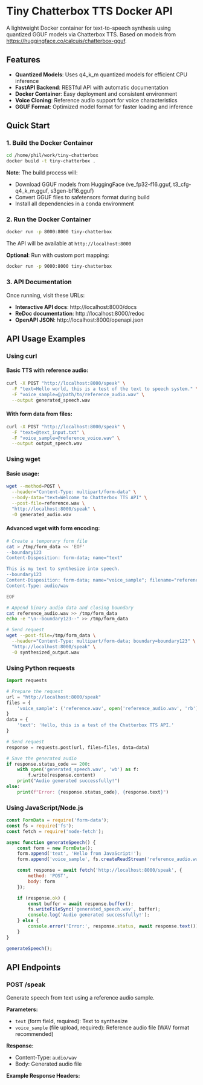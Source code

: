 # Tiny Chatterbox TTS Docker API

A lightweight Docker container for text-to-speech synthesis using quantized GGUF models via Chatterbox TTS. Based on models from https://huggingface.co/calcuis/chatterbox-gguf.

## Features

- **Quantized Models**: Uses q4_k_m quantized models for efficient CPU inference
- **FastAPI Backend**: RESTful API with automatic documentation
- **Docker Container**: Easy deployment and consistent environment
- **Voice Cloning**: Reference audio support for voice characteristics
- **GGUF Format**: Optimized model format for faster loading and inference

## Quick Start

### 1. Build the Docker Container

```bash
cd /home/phil/work/tiny-chatterbox
docker build -t tiny-chatterbox .
```

**Note**: The build process will:
- Download GGUF models from HuggingFace (ve_fp32-f16.gguf, t3_cfg-q4_k_m.gguf, s3gen-bf16.gguf)
- Convert GGUF files to safetensors format during build
- Install all dependencies in a conda environment

### 2. Run the Docker Container

```bash
docker run -p 8000:8000 tiny-chatterbox
```

The API will be available at `http://localhost:8000`

**Optional**: Run with custom port mapping:
```bash
docker run -p 9000:8000 tiny-chatterbox
```

### 3. API Documentation

Once running, visit these URLs:
- **Interactive API docs**: http://localhost:8000/docs
- **ReDoc documentation**: http://localhost:8000/redoc
- **OpenAPI JSON**: http://localhost:8000/openapi.json

## API Usage Examples

### Using curl

#### Basic TTS with reference audio:

```bash
curl -X POST "http://localhost:8000/speak" \
  -F "text=Hello world, this is a test of the text to speech system." \
  -F "voice_sample=@/path/to/reference_audio.wav" \
  --output generated_speech.wav
```

#### With form data from files:

```bash
curl -X POST "http://localhost:8000/speak" \
  -F "text=@text_input.txt" \
  -F "voice_sample=@reference_voice.wav" \
  --output output_speech.wav
```

### Using wget

#### Basic usage:

```bash
wget --method=POST \
  --header="Content-Type: multipart/form-data" \
  --body-data="text=Welcome to Chatterbox TTS API" \
  --post-file=reference.wav \
  "http://localhost:8000/speak" \
  -O generated_audio.wav
```

#### Advanced wget with form encoding:

```bash
# Create a temporary form file
cat > /tmp/form_data << 'EOF'
--boundary123
Content-Disposition: form-data; name="text"

This is my text to synthesize into speech.
--boundary123
Content-Disposition: form-data; name="voice_sample"; filename="reference.wav"
Content-Type: audio/wav

EOF

# Append binary audio data and closing boundary
cat reference_audio.wav >> /tmp/form_data
echo -e "\n--boundary123--" >> /tmp/form_data

# Send request
wget --post-file=/tmp/form_data \
  --header="Content-Type: multipart/form-data; boundary=boundary123" \
  "http://localhost:8000/speak" \
  -O synthesized_output.wav
```

### Using Python requests

```python
import requests

# Prepare the request
url = "http://localhost:8000/speak"
files = {
    'voice_sample': ('reference.wav', open('reference_audio.wav', 'rb'), 'audio/wav')
}
data = {
    'text': 'Hello, this is a test of the Chatterbox TTS API.'
}

# Send request
response = requests.post(url, files=files, data=data)

# Save the generated audio
if response.status_code == 200:
    with open('generated_speech.wav', 'wb') as f:
        f.write(response.content)
    print("Audio generated successfully!")
else:
    print(f"Error: {response.status_code}, {response.text}")
```

### Using JavaScript/Node.js

```javascript
const FormData = require('form-data');
const fs = require('fs');
const fetch = require('node-fetch');

async function generateSpeech() {
    const form = new FormData();
    form.append('text', 'Hello from JavaScript!');
    form.append('voice_sample', fs.createReadStream('reference_audio.wav'));

    const response = await fetch('http://localhost:8000/speak', {
        method: 'POST',
        body: form
    });

    if (response.ok) {
        const buffer = await response.buffer();
        fs.writeFileSync('generated_speech.wav', buffer);
        console.log('Audio generated successfully!');
    } else {
        console.error('Error:', response.status, await response.text());
    }
}

generateSpeech();
```

## API Endpoints

### POST /speak

Generate speech from text using a reference audio sample.

**Parameters:**
- `text` (form field, required): Text to synthesize
- `voice_sample` (file upload, required): Reference audio file (WAV format recommended)

**Response:**
- Content-Type: `audio/wav`
- Body: Generated audio file

**Example Response Headers:**
